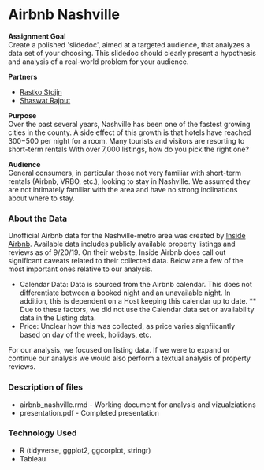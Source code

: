 # Airbnb Nashville
**Assignment Goal**<br>
Create a polished 'slidedoc', aimed at a targeted audience, that analyzes a data set of your choosing. This slidedoc should clearly present a hypothesis and analysis of a real-world problem for your audience.


**Partners**<br>
* [Rastko Stojin](https://github.com/ok-tsar)
* [Shaswat Rajput](https://github.com/shaswat01)


**Purpose**<br>
Over the past several years, Nashville has been one of the fastest growing cities in the county. A side effect of this growth is that hotels have reached $300-$500 per night for a room. Many tourists and visitors are resorting to short-term rentals With over 7,000 listings, how do you pick the right one?

**Audience**<br>
General consumers, in particular those not very familiar with short-term rentals (Airbnb, VRBO, etc.), looking to stay in Nashville. We assumed they are not intimately familiar with the area and have no strong inclinations about where to stay.

### About the Data
Unofficial Airbnb data for the Nashville-metro area was created by [Inside Airbnb](http://insideairbnb.com). Available data includes publicly available property listings and reviews as of 9/20/19.
On their website, Inside Airbnb does call out significant caveats related to their collected data. Below are a few of the most important ones relative to our analysis.
* Calendar Data: Data is sourced from the Airbnb calendar. This does not differentiate between a booked night and an unavailable night. In addition, this is dependent on a Host keeping this calendar up to date.
** Due to these factors, we did not use the Calendar data set or availability data in the Listing data.
* Price: Unclear how this was collected, as price varies signfiicantly based on day of the week, holidays, etc.

For our analysis, we focused on listing data. If we were to expand or continue our analysis we would also perform a textual analysis of property reviews.


### Description of files
* airbnb_nashville.rmd - Working document for analysis and vizualziations<br>
* presentation.pdf - Completed presentation


### Technology Used 
* R (tidyverse, ggplot2, ggcorplot, stringr)
* Tableau
